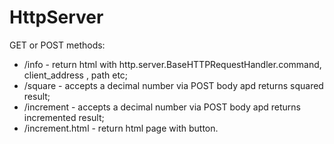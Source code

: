 # HttpServer

GET or POST methods:

- /info - return html with http.server.BaseHTTPRequestHandler.command, client_address , path etc;
- /square - accepts a decimal number via POST body apd returns squared result;
- /increment - accepts a decimal number via POST body apd returns incremented result;
- /increment.html - return html page with button.
